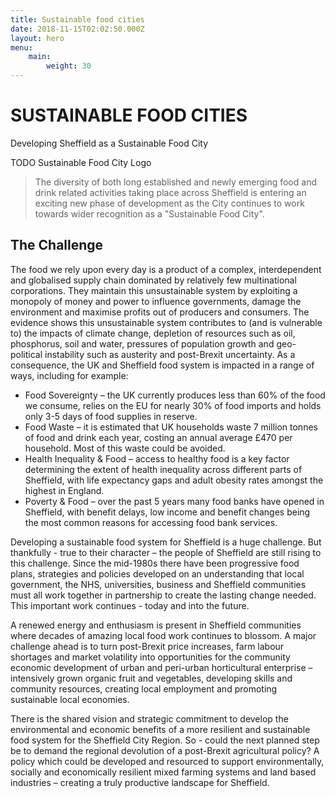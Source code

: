 ```yaml
---
title: Sustainable food cities
date: 2018-11-15T02:02:50.000Z
layout: hero
menu: 
    main:
        weight: 30
---
```

# SUSTAINABLE FOOD CITIES
Developing Sheffield as a Sustainable Food City

TODO Sustainable Food City Logo

> The diversity of both long established and newly emerging food and drink related activities taking place across Sheffield is entering an exciting new phase of development as the City continues to work towards wider recognition as a "Sustainable Food City".

## The Challenge

The food we rely upon every day is a product of a complex, interdependent and globalised supply chain dominated by relatively few multinational corporations. They maintain this unsustainable system by exploiting a monopoly of money and power to influence governments, damage the environment and maximise profits out of producers and consumers. The evidence shows this unsustainable system contributes to (and is vulnerable to) the impacts of climate change, depletion of resources such as oil, phosphorus, soil and water, pressures of population growth and geo-political instability such as austerity and post-Brexit uncertainty. As a consequence, the UK and Sheffield food system is impacted in a range of ways, including for example:

- Food Sovereignty – the UK currently produces less than 60% of the food we consume, relies on the EU for nearly 30% of food imports and holds only 3-5 days of food supplies in reserve.
- Food Waste – it is estimated that UK households waste 7 million tonnes of food and drink each year, costing an annual average £470 per household. Most of this waste could be avoided.
- Health Inequality & Food – access to healthy food is a key factor determining the extent of health inequality across different parts of Sheffield, with life expectancy gaps and adult obesity rates amongst the highest in England.
- Poverty & Food – over the past 5 years many food banks have opened in Sheffield, with benefit delays, low income and benefit changes being the most common reasons for accessing food bank services.

Developing a sustainable food system for Sheffield is a huge challenge. But thankfully - true to their character – the people of Sheffield are still rising to this challenge. Since the mid-1980s there have been progressive food plans, strategies and policies developed on an understanding that local government, the NHS, universities, business and Sheffield communities must all work together in partnership to create the lasting change needed. This important work continues - today and into the future.

A renewed energy and enthusiasm is present in Sheffield communities where decades of amazing local food work continues to blossom. A major challenge ahead is to turn post-Brexit price increases, farm labour shortages and market volatility into opportunities for the community economic development of urban and peri-urban horticultural enterprise – intensively grown organic fruit and vegetables, developing skills and community resources, creating local employment and promoting sustainable local economies.

There is the shared vision and strategic commitment to develop the environmental and economic benefits of a more resilient and sustainable food system for the Sheffield City Region. So - could the next planned step be to demand the regional devolution of a post-Brexit agricultural policy? A policy which could be developed and resourced to support environmentally, socially and economically resilient mixed farming systems and land based industries – creating a truly productive landscape for Sheffield.